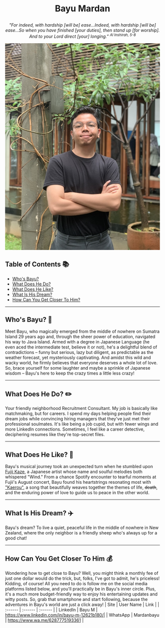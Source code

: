 # <p align="center"> Bayu Mardan

_<p align="center"> "For indeed, with hardship [will be] ease…Indeed, with hardship [will be] ease…So when you have finished [your duties], then stand up [for worship]. And to your Lord direct [your] longing.” <sup>Al Inshirah, 5-8</sup>_

![MyProfile](./Assets/Photo.jpeg)

## **Table of Contents** :books:
- [Who's Bayu?](#whos-bayu)
- [What Does He Do?](#what-does-he-do)
- [What Does He Like?](#what-does-he-like)
- [What Is His Dream?](#what-is-his-dream)
- [How Can You Get Closer To Him?](#how-can-you-get-closer-to-him)

---

## Who's Bayu? :mag_right:
Meet Bayu, who magically emerged from the middle of nowhere on Sumatra Island 29 years ago and, through the sheer power of education, navigated his way to Java Island. Armed with a degree in Japanese Language (he even aced the intermediate test, believe it or not), he's a delightful blend of contradictions – funny but serious, lazy but diligent, as predictable as the weather forecast, yet mysteriously captivating. And amidst this wild and wacky world, he firmly believes that everyone deserves a whole lot of love. So, brace yourself for some laughter and maybe a sprinkle of Japanese wisdom – Bayu's here to keep the crazy times a little less crazy!

---

## What Does He Do? :pencil2:
Your friendly neighborhood Recruitment Consultant. My job is basically like matchmaking, but for careers. I spend my days helping people find their dream jobs while convincing hiring managers that they've just met their professional soulmates. It's like being a job cupid, but with fewer wings and more LinkedIn connections. Sometimes, I feel like a career detective, deciphering resumes like they're top-secret files. 

---

## What Does He Like? :musical_score:
Bayu's musical journey took an unexpected turn when he stumbled upon [Fujii Kaze](https://en.wikipedia.org/wiki/Fujii_Kaze), a Japanese artist whose name and soulful melodies both whispered "Wind." From a chance Spotify encounter to tearful moments at Fujii's August concert, Bayu found his heartstrings resonating most with ["Kaerou"](https://open.spotify.com/track/26e8ujjSpBAHhIY2ymLUT1?si=56f69b3e55e24f49), a song that beautifully weaves together the themes of life, ~~death~~, and the enduring power of love to guide us to peace in the other world.

---

## What Is His Dream? :airplane:
Bayu's dream? To live a quiet, peaceful life in the middle of nowhere in New Zealand, where the only neighbor is a friendly sheep who's always up for a good chat! 

---

## How Can You Get Closer To Him :moneybag:
Wondering how to get close to Bayu? Well, you might think a monthly fee of just one dollar would do the trick, but, folks, I've got to admit, he's priceless! Kidding, of course! All you need to do is follow me on the social media platforms listed below, and you'll practically be in Bayu's inner circle. Plus, it's a much more budget-friendly way to enjoy his entertaining updates and witty posts. So, grab that smartphone and start following, because the adventures in Bayu's world are just a click away! 
| Site | User Name | Link |
| :------ | :------ | :------ |
| LinkedIn | Bayu M | https://www.linkedin.com/in/bayu-m-12621b180/|
| WhatsApp | Mardanbayu | https://www.wa.me/6287775193361 |

